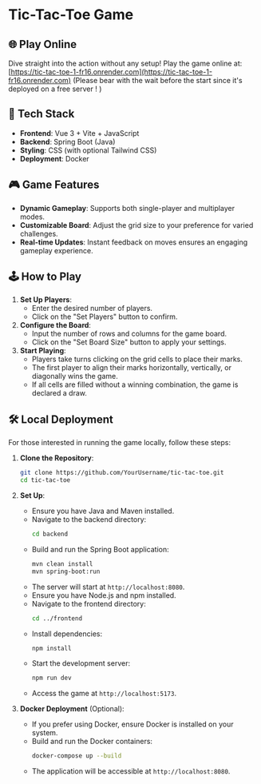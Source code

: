 # Tic-Tac-Toe Game

## 🌐 Play Online

Dive straight into the action without any setup! Play the game online at: [https://tic-tac-toe-1-fr16.onrender.com](https://tic-tac-toe-1-fr16.onrender.com)
(Please bear with the wait before the start since it's deployed on a free server ! )

## 🔧 Tech Stack

- **Frontend**: Vue 3 + Vite + JavaScript
- **Backend**: Spring Boot (Java)
- **Styling**: CSS (with optional Tailwind CSS)
- **Deployment**: Docker

## 🎮 Game Features

- **Dynamic Gameplay**: Supports both single-player and multiplayer modes.
- **Customizable Board**: Adjust the grid size to your preference for varied challenges.
- **Real-time Updates**: Instant feedback on moves ensures an engaging gameplay experience.

## 🕹️ How to Play

1. **Set Up Players**:
   - Enter the desired number of players.
   - Click on the "Set Players" button to confirm.
2. **Configure the Board**:
   - Input the number of rows and columns for the game board.
   - Click on the "Set Board Size" button to apply your settings.
3. **Start Playing**:
   - Players take turns clicking on the grid cells to place their marks.
   - The first player to align their marks horizontally, vertically, or diagonally wins the game.
   - If all cells are filled without a winning combination, the game is declared a draw.

## 🛠️ Local Deployment

For those interested in running the game locally, follow these steps:

1. **Clone the Repository**:
   ```bash
   git clone https://github.com/YourUsername/tic-tac-toe.git
   cd tic-tac-toe
   ```
2. **Set Up**:
   - Ensure you have Java and Maven installed.
   - Navigate to the backend directory:
     ```bash
     cd backend
     ```
   - Build and run the Spring Boot application:
     ```bash
     mvn clean install
     mvn spring-boot:run
     ```
   - The server will start at `http://localhost:8080`.
   - Ensure you have Node.js and npm installed.
   - Navigate to the frontend directory:
     ```bash
     cd ../frontend
     ```
   - Install dependencies:
     ```bash
     npm install
     ```
   - Start the development server:
     ```bash
     npm run dev
     ```
   - Access the game at `http://localhost:5173`.

4. **Docker Deployment** (Optional):
   - If you prefer using Docker, ensure Docker is installed on your system.
   - Build and run the Docker containers:
     ```bash
     docker-compose up --build
     ```
   - The application will be accessible at `http://localhost:8080`.

